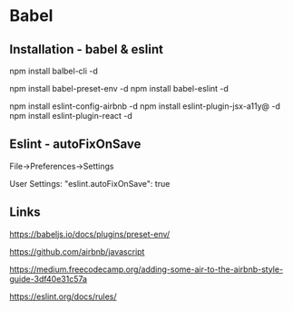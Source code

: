 # Babel

## Installation - babel & eslint
npm install balbel-cli -d

npm install babel-preset-env -d
npm install babel-eslint -d

npm install eslint-config-airbnb -d
npm install eslint-plugin-jsx-a11y@ -d
npm install eslint-plugin-react -d

## Eslint - autoFixOnSave
File->Preferences->Settings 

User Settings: "eslint.autoFixOnSave": true

## Links
https://babeljs.io/docs/plugins/preset-env/

https://github.com/airbnb/javascript

https://medium.freecodecamp.org/adding-some-air-to-the-airbnb-style-guide-3df40e31c57a

https://eslint.org/docs/rules/

